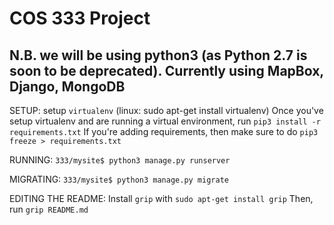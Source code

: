 # COS 333 Project

## N.B. we will be using python3 (as Python 2.7 is soon to be deprecated). Currently using MapBox, Django, MongoDB

SETUP: setup ```virtualenv``` (linux: sudo apt-get install virtualenv)
Once you've setup virtualenv and are running a virtual environment, run ```pip3 install -r requirements.txt``` If you're adding requirements, then make sure to do ```pip3 freeze > requirements.txt```

RUNNING:
```333/mysite$ python3 manage.py runserver```

MIGRATING:
```333/mysite$ python3 manage.py migrate```

EDITING THE README:
Install ```grip``` with ```sudo apt-get install grip```
Then, run ```grip README.md```
